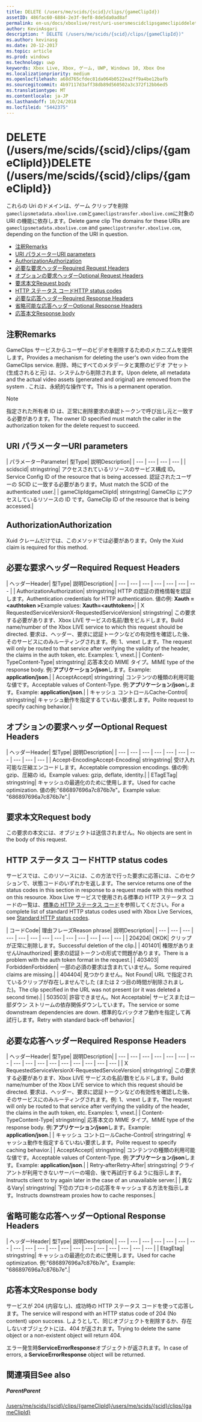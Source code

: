 ```yaml
---
title: DELETE (/users/me/scids/{scid}/clips/{gameClipId})
assetID: 486fac60-6884-2e3f-9ef8-8de5da0ad8af
permalink: en-us/docs/xboxlive/rest/uri-usersmescidclipsgameclipiddelete.html
author: KevinAsgari
description: " DELETE (/users/me/scids/{scid}/clips/{gameClipId})"
ms.author: kevinasg
ms.date: 20-12-2017
ms.topic: article
ms.prod: windows
ms.technology: uwp
keywords: Xbox Live, Xbox, ゲーム, UWP, Windows 10, Xbox One
ms.localizationpriority: medium
ms.openlocfilehash: a68d765cfdec81da064b0522ea2ff9a4be12bafb
ms.sourcegitcommit: 4b97117d3aff38db89d560502a3c372f12bb6ed5
ms.translationtype: MT
ms.contentlocale: ja-JP
ms.lasthandoff: 10/24/2018
ms.locfileid: "5442375"
---
```

# <a name="delete-usersmescidsscidclipsgameclipid"></a><span data-ttu-id="6a1cd-104">DELETE (/users/me/scids/{scid}/clips/{gameClipId})</span><span class="sxs-lookup"><span data-stu-id="6a1cd-104">DELETE (/users/me/scids/{scid}/clips/{gameClipId})</span></span>
<span data-ttu-id="6a1cd-105">これらの Uri のドメインは、ゲーム クリップを削除`gameclipsmetadata.xboxlive.com`と`gameclipstransfer.xboxlive.com`に対象の URI の機能に依存します。</span><span class="sxs-lookup"><span data-stu-id="6a1cd-105">Delete game clip The domains for these URIs are `gameclipsmetadata.xboxlive.com` and `gameclipstransfer.xboxlive.com`, depending on the function of the URI in question.</span></span>
 
  * [<span data-ttu-id="6a1cd-106">注釈</span><span class="sxs-lookup"><span data-stu-id="6a1cd-106">Remarks</span></span>](#ID4EX)
  * [<span data-ttu-id="6a1cd-107">URI パラメーター</span><span class="sxs-lookup"><span data-stu-id="6a1cd-107">URI parameters</span></span>](#ID4ECB)
  * [<span data-ttu-id="6a1cd-108">Authorization</span><span class="sxs-lookup"><span data-stu-id="6a1cd-108">Authorization</span></span>](#ID4ENB)
  * [<span data-ttu-id="6a1cd-109">必要な要求ヘッダー</span><span class="sxs-lookup"><span data-stu-id="6a1cd-109">Required Request Headers</span></span>](#ID4EYB)
  * [<span data-ttu-id="6a1cd-110">オプションの要求ヘッダー</span><span class="sxs-lookup"><span data-stu-id="6a1cd-110">Optional Request Headers</span></span>](#ID4EEE)
  * [<span data-ttu-id="6a1cd-111">要求本文</span><span class="sxs-lookup"><span data-stu-id="6a1cd-111">Request body</span></span>](#ID4ENF)
  * [<span data-ttu-id="6a1cd-112">HTTP ステータス コード</span><span class="sxs-lookup"><span data-stu-id="6a1cd-112">HTTP status codes</span></span>](#ID4EYF)
  * [<span data-ttu-id="6a1cd-113">必要な応答ヘッダー</span><span class="sxs-lookup"><span data-stu-id="6a1cd-113">Required Response Headers</span></span>](#ID4EIAAC)
  * [<span data-ttu-id="6a1cd-114">省略可能な応答ヘッダー</span><span class="sxs-lookup"><span data-stu-id="6a1cd-114">Optional Response Headers</span></span>](#ID4E2CAC)
  * [<span data-ttu-id="6a1cd-115">応答本文</span><span class="sxs-lookup"><span data-stu-id="6a1cd-115">Response body</span></span>](#ID4E2DAC)
 
<a id="ID4EX"></a>

 
## <a name="remarks"></a><span data-ttu-id="6a1cd-116">注釈</span><span class="sxs-lookup"><span data-stu-id="6a1cd-116">Remarks</span></span>
 
<span data-ttu-id="6a1cd-117">GameClips サービスからユーザーのビデオを削除するためのメカニズムを提供します。</span><span class="sxs-lookup"><span data-stu-id="6a1cd-117">Provides a mechanism for deleting the user's own video from the GameClips service.</span></span> <span data-ttu-id="6a1cd-118">削除、時にすべてのメタデータと実際のビデオ アセット (生成されると元) は、システムから削除されます。</span><span class="sxs-lookup"><span data-stu-id="6a1cd-118">Upon delete, all metadata and the actual video assets (generated and original) are removed from the system .</span></span> <span data-ttu-id="6a1cd-119">これは、永続的な操作です。</span><span class="sxs-lookup"><span data-stu-id="6a1cd-119">This is a permanent operation.</span></span> 

> [!NOTE] 
> <span data-ttu-id="6a1cd-120">指定された所有者 ID は、正常に削除要求の承認トークンで呼び出し元と一致する必要があります。</span><span class="sxs-lookup"><span data-stu-id="6a1cd-120">The owner ID specified must match the caller in the authorization token for the delete request to succeed.</span></span> 


  
<a id="ID4ECB"></a>

 
## <a name="uri-parameters"></a><span data-ttu-id="6a1cd-121">URI パラメーター</span><span class="sxs-lookup"><span data-stu-id="6a1cd-121">URI parameters</span></span>
 
| <span data-ttu-id="6a1cd-122">パラメーター</span><span class="sxs-lookup"><span data-stu-id="6a1cd-122">Parameter</span></span>| <span data-ttu-id="6a1cd-123">型</span><span class="sxs-lookup"><span data-stu-id="6a1cd-123">Type</span></span>| <span data-ttu-id="6a1cd-124">説明</span><span class="sxs-lookup"><span data-stu-id="6a1cd-124">Description</span></span>| 
| --- | --- | --- | --- | 
| <span data-ttu-id="6a1cd-125">scid</span><span class="sxs-lookup"><span data-stu-id="6a1cd-125">scid</span></span>| <span data-ttu-id="6a1cd-126">string</span><span class="sxs-lookup"><span data-stu-id="6a1cd-126">string</span></span>| <span data-ttu-id="6a1cd-127">アクセスされているリソースのサービス構成 ID。</span><span class="sxs-lookup"><span data-stu-id="6a1cd-127">Service Config ID of the resource that is being accessed.</span></span> <span data-ttu-id="6a1cd-128">認証されたユーザーの SCID に一致する必要があります。</span><span class="sxs-lookup"><span data-stu-id="6a1cd-128">Must match the SCID of the authenticated user.</span></span>| 
| <span data-ttu-id="6a1cd-129">gameClipId</span><span class="sxs-lookup"><span data-stu-id="6a1cd-129">gameClipId</span></span>| <span data-ttu-id="6a1cd-130">string</span><span class="sxs-lookup"><span data-stu-id="6a1cd-130">string</span></span>| <span data-ttu-id="6a1cd-131">GameClip にアクセスしているリソースの ID です。</span><span class="sxs-lookup"><span data-stu-id="6a1cd-131">GameClip ID of the resource that is being accessed.</span></span>| 
  
<a id="ID4ENB"></a>

 
## <a name="authorization"></a><span data-ttu-id="6a1cd-132">Authorization</span><span class="sxs-lookup"><span data-stu-id="6a1cd-132">Authorization</span></span>
 
<span data-ttu-id="6a1cd-133">Xuid クレームだけでは、このメソッドでは必要があります。</span><span class="sxs-lookup"><span data-stu-id="6a1cd-133">Only the Xuid claim is required for this method.</span></span>
  
<a id="ID4EYB"></a>

 
## <a name="required-request-headers"></a><span data-ttu-id="6a1cd-134">必要な要求ヘッダー</span><span class="sxs-lookup"><span data-stu-id="6a1cd-134">Required Request Headers</span></span>
 
| <span data-ttu-id="6a1cd-135">ヘッダー</span><span class="sxs-lookup"><span data-stu-id="6a1cd-135">Header</span></span>| <span data-ttu-id="6a1cd-136">型</span><span class="sxs-lookup"><span data-stu-id="6a1cd-136">Type</span></span>| <span data-ttu-id="6a1cd-137">説明</span><span class="sxs-lookup"><span data-stu-id="6a1cd-137">Description</span></span>| 
| --- | --- | --- | --- | --- | --- | --- | 
| <span data-ttu-id="6a1cd-138">Authorization</span><span class="sxs-lookup"><span data-stu-id="6a1cd-138">Authorization</span></span>| <span data-ttu-id="6a1cd-139">string</span><span class="sxs-lookup"><span data-stu-id="6a1cd-139">string</span></span>| <span data-ttu-id="6a1cd-140">HTTP の認証の資格情報を認証します。</span><span class="sxs-lookup"><span data-stu-id="6a1cd-140">Authentication credentials for HTTP authentication.</span></span> <span data-ttu-id="6a1cd-141">値の例: <b>Xauth =&lt;authtoken ></b></span><span class="sxs-lookup"><span data-stu-id="6a1cd-141">Example values: <b>Xauth=&lt;authtoken></b></span></span>| 
| <span data-ttu-id="6a1cd-142">X RequestedServiceVersion</span><span class="sxs-lookup"><span data-stu-id="6a1cd-142">X-RequestedServiceVersion</span></span>| <span data-ttu-id="6a1cd-143">string</span><span class="sxs-lookup"><span data-stu-id="6a1cd-143">string</span></span>| <span data-ttu-id="6a1cd-144">この要求する必要があります、Xbox LIVE サービスの名前/数をビルドします。</span><span class="sxs-lookup"><span data-stu-id="6a1cd-144">Build name/number of the Xbox LIVE service to which this request should be directed.</span></span> <span data-ttu-id="6a1cd-145">要求は、ヘッダー、要求に認証トークンなどの有効性を確認した後、そのサービスにのみルーティングされます。例: 1、vnext します。</span><span class="sxs-lookup"><span data-stu-id="6a1cd-145">The request will only be routed to that service after verifying the validity of the header, the claims in the auth token, etc. Examples: 1, vnext.</span></span>| 
| <span data-ttu-id="6a1cd-146">Content-Type</span><span class="sxs-lookup"><span data-stu-id="6a1cd-146">Content-Type</span></span>| <span data-ttu-id="6a1cd-147">string</span><span class="sxs-lookup"><span data-stu-id="6a1cd-147">string</span></span>| <span data-ttu-id="6a1cd-148">応答本文の MIME タイプ。</span><span class="sxs-lookup"><span data-stu-id="6a1cd-148">MIME type of the response body.</span></span> <span data-ttu-id="6a1cd-149">例:<b>アプリケーション/json</b>します。</span><span class="sxs-lookup"><span data-stu-id="6a1cd-149">Example: <b>application/json</b>.</span></span>| 
| <span data-ttu-id="6a1cd-150">Accept</span><span class="sxs-lookup"><span data-stu-id="6a1cd-150">Accept</span></span>| <span data-ttu-id="6a1cd-151">string</span><span class="sxs-lookup"><span data-stu-id="6a1cd-151">string</span></span>| <span data-ttu-id="6a1cd-152">コンテンツの種類の利用可能な値です。</span><span class="sxs-lookup"><span data-stu-id="6a1cd-152">Acceptable values of Content-Type.</span></span> <span data-ttu-id="6a1cd-153">例:<b>アプリケーション/json</b>します。</span><span class="sxs-lookup"><span data-stu-id="6a1cd-153">Example: <b>application/json</b>.</span></span>| 
| <span data-ttu-id="6a1cd-154">キャッシュ コントロール</span><span class="sxs-lookup"><span data-stu-id="6a1cd-154">Cache-Control</span></span>| <span data-ttu-id="6a1cd-155">string</span><span class="sxs-lookup"><span data-stu-id="6a1cd-155">string</span></span>| <span data-ttu-id="6a1cd-156">キャッシュ動作を指定するていねい要求します。</span><span class="sxs-lookup"><span data-stu-id="6a1cd-156">Polite request to specify caching behavior.</span></span>| 
  
<a id="ID4EEE"></a>

 
## <a name="optional-request-headers"></a><span data-ttu-id="6a1cd-157">オプションの要求ヘッダー</span><span class="sxs-lookup"><span data-stu-id="6a1cd-157">Optional Request Headers</span></span>
 
| <span data-ttu-id="6a1cd-158">ヘッダー</span><span class="sxs-lookup"><span data-stu-id="6a1cd-158">Header</span></span>| <span data-ttu-id="6a1cd-159">型</span><span class="sxs-lookup"><span data-stu-id="6a1cd-159">Type</span></span>| <span data-ttu-id="6a1cd-160">説明</span><span class="sxs-lookup"><span data-stu-id="6a1cd-160">Description</span></span>| 
| --- | --- | --- | --- | --- | --- | --- | --- | --- | --- | 
| <span data-ttu-id="6a1cd-161">Accept-Encoding</span><span class="sxs-lookup"><span data-stu-id="6a1cd-161">Accept-Encoding</span></span>| <span data-ttu-id="6a1cd-162">string</span><span class="sxs-lookup"><span data-stu-id="6a1cd-162">string</span></span>| <span data-ttu-id="6a1cd-163">受け入れ可能な圧縮エンコードします。</span><span class="sxs-lookup"><span data-stu-id="6a1cd-163">Acceptable compression encodings.</span></span> <span data-ttu-id="6a1cd-164">値の例: gzip、圧縮の id。</span><span class="sxs-lookup"><span data-stu-id="6a1cd-164">Example values: gzip, deflate, identity.</span></span>| 
| <span data-ttu-id="6a1cd-165">ETag</span><span class="sxs-lookup"><span data-stu-id="6a1cd-165">ETag</span></span>| <span data-ttu-id="6a1cd-166">string</span><span class="sxs-lookup"><span data-stu-id="6a1cd-166">string</span></span>| <span data-ttu-id="6a1cd-167">キャッシュの最適化のために使用します。</span><span class="sxs-lookup"><span data-stu-id="6a1cd-167">Used for cache optimization.</span></span> <span data-ttu-id="6a1cd-168">値の例:"686897696a7c876b7e"。</span><span class="sxs-lookup"><span data-stu-id="6a1cd-168">Example value: "686897696a7c876b7e".</span></span>| 
  
<a id="ID4ENF"></a>

 
## <a name="request-body"></a><span data-ttu-id="6a1cd-169">要求本文</span><span class="sxs-lookup"><span data-stu-id="6a1cd-169">Request body</span></span>
 
<span data-ttu-id="6a1cd-170">この要求の本文には、オブジェクトは送信されません。</span><span class="sxs-lookup"><span data-stu-id="6a1cd-170">No objects are sent in the body of this request.</span></span>
  
<a id="ID4EYF"></a>

 
## <a name="http-status-codes"></a><span data-ttu-id="6a1cd-171">HTTP ステータス コード</span><span class="sxs-lookup"><span data-stu-id="6a1cd-171">HTTP status codes</span></span>
 
<span data-ttu-id="6a1cd-172">サービスでは、このリソースには、この方法で行った要求に応答には、このセクションで、状態コードのいずれかを返します。</span><span class="sxs-lookup"><span data-stu-id="6a1cd-172">The service returns one of the status codes in this section in response to a request made with this method on this resource.</span></span> <span data-ttu-id="6a1cd-173">Xbox Live サービスで使用される標準の HTTP ステータス コードの一覧は、[標準の HTTP ステータス コード](../../additional/httpstatuscodes.md)を参照してください。</span><span class="sxs-lookup"><span data-stu-id="6a1cd-173">For a complete list of standard HTTP status codes used with Xbox Live Services, see [Standard HTTP status codes](../../additional/httpstatuscodes.md).</span></span>
 
| <span data-ttu-id="6a1cd-174">コード</span><span class="sxs-lookup"><span data-stu-id="6a1cd-174">Code</span></span>| <span data-ttu-id="6a1cd-175">理由フレーズ</span><span class="sxs-lookup"><span data-stu-id="6a1cd-175">Reason phrase</span></span>| <span data-ttu-id="6a1cd-176">説明</span><span class="sxs-lookup"><span data-stu-id="6a1cd-176">Description</span></span>| 
| --- | --- | --- | --- | --- | --- | --- | --- | --- | --- | --- | --- | --- | 
| <span data-ttu-id="6a1cd-177">204</span><span class="sxs-lookup"><span data-stu-id="6a1cd-177">204</span></span>| <span data-ttu-id="6a1cd-178">OK</span><span class="sxs-lookup"><span data-stu-id="6a1cd-178">OK</span></span>| <span data-ttu-id="6a1cd-179">クリップが正常に削除します。</span><span class="sxs-lookup"><span data-stu-id="6a1cd-179">Successful deletion of the clip.</span></span>| 
| <span data-ttu-id="6a1cd-180">401</span><span class="sxs-lookup"><span data-stu-id="6a1cd-180">401</span></span>| <span data-ttu-id="6a1cd-181">権限がありません</span><span class="sxs-lookup"><span data-stu-id="6a1cd-181">Unauthorized</span></span>| <span data-ttu-id="6a1cd-182">要求の認証トークンの形式で問題があります。</span><span class="sxs-lookup"><span data-stu-id="6a1cd-182">There is a problem with the auth token format in the request.</span></span>| 
| <span data-ttu-id="6a1cd-183">403</span><span class="sxs-lookup"><span data-stu-id="6a1cd-183">403</span></span>| <span data-ttu-id="6a1cd-184">Forbidden</span><span class="sxs-lookup"><span data-stu-id="6a1cd-184">Forbidden</span></span>| <span data-ttu-id="6a1cd-185">一部の必須の要求は含まれていません。</span><span class="sxs-lookup"><span data-stu-id="6a1cd-185">Some required claims are missing.</span></span>| 
| <span data-ttu-id="6a1cd-186">404</span><span class="sxs-lookup"><span data-stu-id="6a1cd-186">404</span></span>| <span data-ttu-id="6a1cd-187">見つかりません。</span><span class="sxs-lookup"><span data-stu-id="6a1cd-187">Not Found</span></span>| <span data-ttu-id="6a1cd-188">URL で指定されているクリップが存在しませんでした (または 2 つ目の時間が削除されました)。</span><span class="sxs-lookup"><span data-stu-id="6a1cd-188">The clip specified in the URL was not present (or it was deleted a second time).</span></span>| 
| <span data-ttu-id="6a1cd-189">503</span><span class="sxs-lookup"><span data-stu-id="6a1cd-189">503</span></span>| <span data-ttu-id="6a1cd-190">許容できません。</span><span class="sxs-lookup"><span data-stu-id="6a1cd-190">Not Acceptable</span></span>| <span data-ttu-id="6a1cd-191">サービスまたは一部ダウン ストリームの依存関係ダウンしています。</span><span class="sxs-lookup"><span data-stu-id="6a1cd-191">The service or some downstream dependencies are down.</span></span> <span data-ttu-id="6a1cd-192">標準的なバックオフ動作を指定して再試行します。</span><span class="sxs-lookup"><span data-stu-id="6a1cd-192">Retry with standard back-off behavior.</span></span>| 
  
<a id="ID4EIAAC"></a>

 
## <a name="required-response-headers"></a><span data-ttu-id="6a1cd-193">必要な応答ヘッダー</span><span class="sxs-lookup"><span data-stu-id="6a1cd-193">Required Response Headers</span></span>
 
| <span data-ttu-id="6a1cd-194">ヘッダー</span><span class="sxs-lookup"><span data-stu-id="6a1cd-194">Header</span></span>| <span data-ttu-id="6a1cd-195">型</span><span class="sxs-lookup"><span data-stu-id="6a1cd-195">Type</span></span>| <span data-ttu-id="6a1cd-196">説明</span><span class="sxs-lookup"><span data-stu-id="6a1cd-196">Description</span></span>| 
| --- | --- | --- | --- | --- | --- | --- | --- | --- | --- | --- | --- | --- | --- | --- | --- | 
| <span data-ttu-id="6a1cd-197">X RequestedServiceVersion</span><span class="sxs-lookup"><span data-stu-id="6a1cd-197">X-RequestedServiceVersion</span></span>| <span data-ttu-id="6a1cd-198">string</span><span class="sxs-lookup"><span data-stu-id="6a1cd-198">string</span></span>| <span data-ttu-id="6a1cd-199">この要求する必要があります、Xbox LIVE サービスの名前/数をビルドします。</span><span class="sxs-lookup"><span data-stu-id="6a1cd-199">Build name/number of the Xbox LIVE service to which this request should be directed.</span></span> <span data-ttu-id="6a1cd-200">要求は、ヘッダー、要求に認証トークンなどの有効性を確認した後、そのサービスにのみルーティングされます。例: 1、vnext します。</span><span class="sxs-lookup"><span data-stu-id="6a1cd-200">The request will only be routed to that service after verifying the validity of the header, the claims in the auth token, etc. Examples: 1, vnext.</span></span>| 
| <span data-ttu-id="6a1cd-201">Content-Type</span><span class="sxs-lookup"><span data-stu-id="6a1cd-201">Content-Type</span></span>| <span data-ttu-id="6a1cd-202">string</span><span class="sxs-lookup"><span data-stu-id="6a1cd-202">string</span></span>| <span data-ttu-id="6a1cd-203">応答本文の MIME タイプ。</span><span class="sxs-lookup"><span data-stu-id="6a1cd-203">MIME type of the response body.</span></span> <span data-ttu-id="6a1cd-204">例:<b>アプリケーション/json</b>します。</span><span class="sxs-lookup"><span data-stu-id="6a1cd-204">Example: <b>application/json</b>.</span></span>| 
| <span data-ttu-id="6a1cd-205">キャッシュ コントロール</span><span class="sxs-lookup"><span data-stu-id="6a1cd-205">Cache-Control</span></span>| <span data-ttu-id="6a1cd-206">string</span><span class="sxs-lookup"><span data-stu-id="6a1cd-206">string</span></span>| <span data-ttu-id="6a1cd-207">キャッシュ動作を指定するていねい要求します。</span><span class="sxs-lookup"><span data-stu-id="6a1cd-207">Polite request to specify caching behavior.</span></span>| 
| <span data-ttu-id="6a1cd-208">Accept</span><span class="sxs-lookup"><span data-stu-id="6a1cd-208">Accept</span></span>| <span data-ttu-id="6a1cd-209">string</span><span class="sxs-lookup"><span data-stu-id="6a1cd-209">string</span></span>| <span data-ttu-id="6a1cd-210">コンテンツの種類の利用可能な値です。</span><span class="sxs-lookup"><span data-stu-id="6a1cd-210">Acceptable values of Content-Type.</span></span> <span data-ttu-id="6a1cd-211">例:<b>アプリケーション/json</b>します。</span><span class="sxs-lookup"><span data-stu-id="6a1cd-211">Example: <b>application/json</b>.</span></span>| 
| <span data-ttu-id="6a1cd-212">Retry-after</span><span class="sxs-lookup"><span data-stu-id="6a1cd-212">Retry-After</span></span>| <span data-ttu-id="6a1cd-213">string</span><span class="sxs-lookup"><span data-stu-id="6a1cd-213">string</span></span>| <span data-ttu-id="6a1cd-214">クライアントが利用できないサーバーの場合、後で再試行するように指示します。</span><span class="sxs-lookup"><span data-stu-id="6a1cd-214">Instructs client to try again later in the case of an unavailable server.</span></span>| 
| <span data-ttu-id="6a1cd-215">異なる</span><span class="sxs-lookup"><span data-stu-id="6a1cd-215">Vary</span></span>| <span data-ttu-id="6a1cd-216">string</span><span class="sxs-lookup"><span data-stu-id="6a1cd-216">string</span></span>| <span data-ttu-id="6a1cd-217">下位のプロキシの応答をキャッシュする方法を指示します。</span><span class="sxs-lookup"><span data-stu-id="6a1cd-217">Instructs downstream proxies how to cache responses.</span></span>| 
  
<a id="ID4E2CAC"></a>

 
## <a name="optional-response-headers"></a><span data-ttu-id="6a1cd-218">省略可能な応答ヘッダー</span><span class="sxs-lookup"><span data-stu-id="6a1cd-218">Optional Response Headers</span></span>
 
| <span data-ttu-id="6a1cd-219">ヘッダー</span><span class="sxs-lookup"><span data-stu-id="6a1cd-219">Header</span></span>| <span data-ttu-id="6a1cd-220">型</span><span class="sxs-lookup"><span data-stu-id="6a1cd-220">Type</span></span>| <span data-ttu-id="6a1cd-221">説明</span><span class="sxs-lookup"><span data-stu-id="6a1cd-221">Description</span></span>| 
| --- | --- | --- | --- | --- | --- | --- | --- | --- | --- | --- | --- | --- | --- | --- | --- | --- | --- | --- | 
| <span data-ttu-id="6a1cd-222">Etag</span><span class="sxs-lookup"><span data-stu-id="6a1cd-222">Etag</span></span>| <span data-ttu-id="6a1cd-223">string</span><span class="sxs-lookup"><span data-stu-id="6a1cd-223">string</span></span>| <span data-ttu-id="6a1cd-224">キャッシュの最適化のために使用します。</span><span class="sxs-lookup"><span data-stu-id="6a1cd-224">Used for cache optimization.</span></span> <span data-ttu-id="6a1cd-225">例:"686897696a7c876b7e"。</span><span class="sxs-lookup"><span data-stu-id="6a1cd-225">Example: "686897696a7c876b7e".</span></span>| 
  
<a id="ID4E2DAC"></a>

 
## <a name="response-body"></a><span data-ttu-id="6a1cd-226">応答本文</span><span class="sxs-lookup"><span data-stu-id="6a1cd-226">Response body</span></span>
 
<span data-ttu-id="6a1cd-227">サービスが 204 (内容なし)、成功時の HTTP ステータス コードを使って応答します。</span><span class="sxs-lookup"><span data-stu-id="6a1cd-227">The service will respond with an HTTP status code of 204 (No content) upon success.</span></span> <span data-ttu-id="6a1cd-228">しようとして、同じオブジェクトを削除するか、存在しないオブジェクトには、404 が返されます。</span><span class="sxs-lookup"><span data-stu-id="6a1cd-228">Trying to delete the same object or a non-existent object will return 404.</span></span>
 
<span data-ttu-id="6a1cd-229">エラー発生時**ServiceErrorResponse**オブジェクトが返されます。</span><span class="sxs-lookup"><span data-stu-id="6a1cd-229">In case of errors, a **ServiceErrorResponse** object will be returned.</span></span>
  
<a id="ID4EJEAC"></a>

 
## <a name="see-also"></a><span data-ttu-id="6a1cd-230">関連項目</span><span class="sxs-lookup"><span data-stu-id="6a1cd-230">See also</span></span>
 
<a id="ID4ELEAC"></a>

 
##### <a name="parent"></a><span data-ttu-id="6a1cd-231">Parent</span><span class="sxs-lookup"><span data-stu-id="6a1cd-231">Parent</span></span> 

[<span data-ttu-id="6a1cd-232">/users/me/scids/{scid}/clips/{gameClipId}</span><span class="sxs-lookup"><span data-stu-id="6a1cd-232">/users/me/scids/{scid}/clips/{gameClipId}</span></span>](uri-usersmescidclipsgameclipid.md)

   